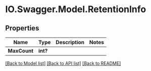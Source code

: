 # IO.Swagger.Model.RetentionInfo
## Properties

Name | Type | Description | Notes
------------ | ------------- | ------------- | -------------
**MaxCount** | **int?** |  | 

[[Back to Model list]](../README.md#documentation-for-models) [[Back to API list]](../README.md#documentation-for-api-endpoints) [[Back to README]](../README.md)

